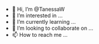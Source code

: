 - 👋 Hi, I’m @TanessaW
- 👀 I’m interested in ...
- 🌱 I’m currently learning ...
- 💞️ I’m looking to collaborate on ...
- 📫 How to reach me ...

<!---
TanessaW/TanessaW is a ✨ special ✨ repository because its `README.md` (this file) appears on your GitHub profile.
You can click the Preview link to take a look at your changes.
--->


